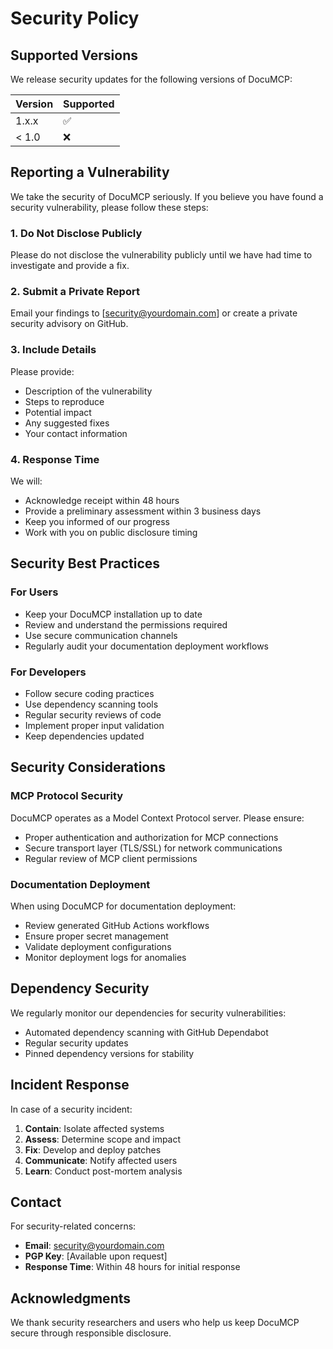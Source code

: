 # Security Policy

## Supported Versions

We release security updates for the following versions of DocuMCP:

| Version | Supported          |
| ------- | ------------------ |
| 1.x.x   | :white_check_mark: |
| < 1.0   | :x:                |

## Reporting a Vulnerability

We take the security of DocuMCP seriously. If you believe you have found a security vulnerability, please follow these steps:

### 1. **Do Not Disclose Publicly**
Please do not disclose the vulnerability publicly until we have had time to investigate and provide a fix.

### 2. **Submit a Private Report**
Email your findings to [security@yourdomain.com] or create a private security advisory on GitHub.

### 3. **Include Details**
Please provide:
- Description of the vulnerability
- Steps to reproduce
- Potential impact
- Any suggested fixes
- Your contact information

### 4. **Response Time**
We will:
- Acknowledge receipt within 48 hours
- Provide a preliminary assessment within 3 business days
- Keep you informed of our progress
- Work with you on public disclosure timing

## Security Best Practices

### For Users
- Keep your DocuMCP installation up to date
- Review and understand the permissions required
- Use secure communication channels
- Regularly audit your documentation deployment workflows

### For Developers
- Follow secure coding practices
- Use dependency scanning tools
- Regular security reviews of code
- Implement proper input validation
- Keep dependencies updated

## Security Considerations

### MCP Protocol Security
DocuMCP operates as a Model Context Protocol server. Please ensure:
- Proper authentication and authorization for MCP connections
- Secure transport layer (TLS/SSL) for network communications
- Regular review of MCP client permissions

### Documentation Deployment
When using DocuMCP for documentation deployment:
- Review generated GitHub Actions workflows
- Ensure proper secret management
- Validate deployment configurations
- Monitor deployment logs for anomalies

## Dependency Security

We regularly monitor our dependencies for security vulnerabilities:
- Automated dependency scanning with GitHub Dependabot
- Regular security updates
- Pinned dependency versions for stability

## Incident Response

In case of a security incident:
1. **Contain**: Isolate affected systems
2. **Assess**: Determine scope and impact
3. **Fix**: Develop and deploy patches
4. **Communicate**: Notify affected users
5. **Learn**: Conduct post-mortem analysis

## Contact

For security-related concerns:
- **Email**: security@yourdomain.com
- **PGP Key**: [Available upon request]
- **Response Time**: Within 48 hours for initial response

## Acknowledgments

We thank security researchers and users who help us keep DocuMCP secure through responsible disclosure.